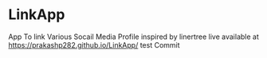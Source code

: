 # LinkApp
App To link Various Socail Media Profile inspired by linertree
live available at https://prakashp282.github.io/LinkApp/
test Commit

